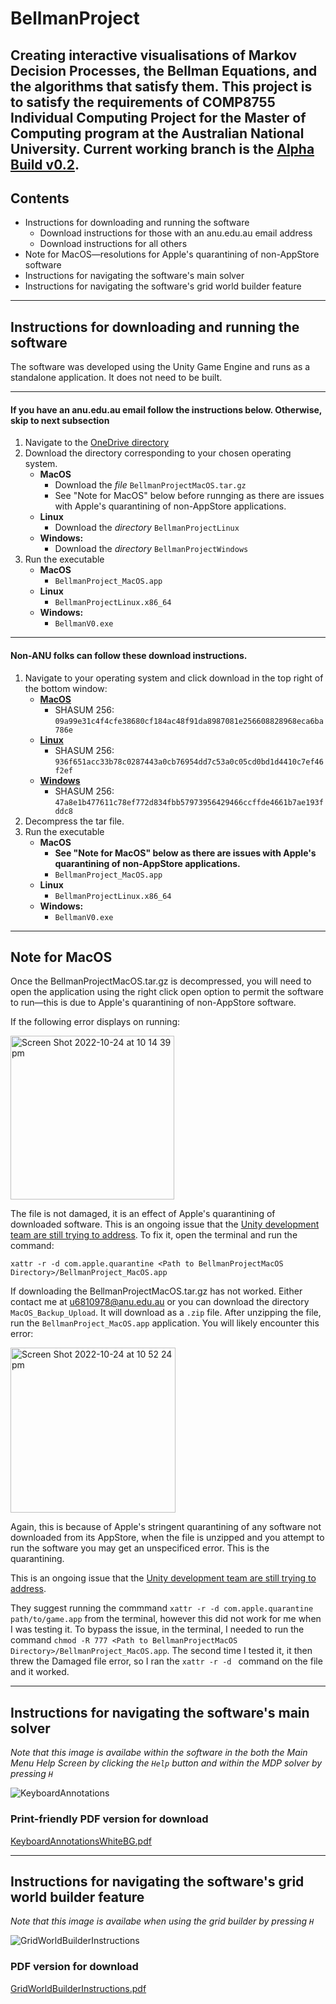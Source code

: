 # BellmanProject
Creating interactive visualisations of Markov Decision Processes, the Bellman Equations, and the algorithms that satisfy them. This project is to satisfy the requirements
of COMP8755 Individual Computing Project for the Master of Computing program at the Australian National University.
Current working branch is the [Alpha Build v0.2](https://github.com/crh82/BellmanProject/tree/AlphaBuildv02).
---
## Contents
- Instructions for downloading and running the software
  - Download instructions for those with an anu.edu.au email address
  - Download instructions for all others
- Note for MacOS—resolutions for Apple's quarantining of non-AppStore software
- Instructions for navigating the software's main solver
- Instructions for navigating the software's grid world builder feature
---
## Instructions for downloading and running the software



The software was developed using the Unity Game Engine and runs as a standalone application. It does not need to be built.

---
#### If you have an anu.edu.au email follow the instructions below. Otherwise, skip to next subsection 
1. Navigate to the [OneDrive directory](https://anu365-my.sharepoint.com/:f:/g/personal/u6810978_anu_edu_au/EtVr8-Dew_hDkou9th8lGskBYH0H0HppADKREnGeMQGZeg?e=SmK61w)
2. Download the directory corresponding to your chosen operating system.
   - **MacOS**
     - Download the *file* `BellmanProjectMacOS.tar.gz`
     - See "Note for MacOS" below before runnging as there are issues with Apple's quarantining of non-AppStore applications.
   - **Linux**
     - Download the *directory* `BellmanProjectLinux`
   - **Windows:**
     - Download the *directory* `BellmanProjectWindows`
3. Run the executable 
   - **MacOS**
     - `BellmanProject_MacOS.app`
   - **Linux**
     - `BellmanProjectLinux.x86_64`
   - **Windows:**
     - `BellmanV0.exe`
---
#### Non-ANU folks can follow these download instructions. 
1. Navigate to your operating system and click download in the top right of the bottom window: 
   - [**MacOS**](https://github.com/crh82/BellmanProject/blob/AlphaBuildv02/BellmanProjectMacOS.tar.gz)
     - SHASUM 256: `09a99e31c4f4cfe38680cf184ac48f91da8987081e256608828968eca6ba786e`
   - [**Linux**](https://github.com/crh82/BellmanProject/blob/AlphaBuildv02/BellmanProjectLinux.tar.gz)
     - SHASUM 256: `936f651acc33b78c0287443a0cb76954dd7c53a0c05cd0bd1d4410c7ef46f2ef`
   - [**Windows**](https://github.com/crh82/BellmanProject/blob/AlphaBuildv02/BellmanProjectWindows.tar.gz)
     - SHASUM 256: `47a8e1b477611c78ef772d834fbb57973956429466ccffde4661b7ae193fddc8`
2. Decompress the tar file.
3. Run the executable 
   - **MacOS**
     - **See "Note for MacOS" below as there are issues with Apple's quarantining of non-AppStore applications.**
     - `BellmanProject_MacOS.app`
   - **Linux**
     - `BellmanProjectLinux.x86_64`
   - **Windows:**
     - `BellmanV0.exe`
---
## Note for MacOS
Once the BellmanProjectMacOS.tar.gz is decompressed, you will need to open the application using the right click open option to permit the software to run—this is due to Apple's quarantining of non-AppStore software.

If the following error displays on running:

<img width="262" alt="Screen Shot 2022-10-24 at 10 14 39 pm" src="https://user-images.githubusercontent.com/103348212/197514079-8a70f959-54a7-4ac3-9022-7dcf8adf0946.png">

The file is not damaged, it is an effect of Apple's quarantining of downloaded software. This is an ongoing issue that the [Unity development team are still trying to address](https://issuetracker.unity3d.com/issues/macos-builds-now-contain-a-quarantine-attribute?page=1#comments). To fix it, open the terminal and run the command:

`xattr -r -d com.apple.quarantine <Path to BellmanProjectMacOS Directory>/BellmanProject_MacOS.app`

If downloading the BellmanProjectMacOS.tar.gz has not worked. Either contact me at u6810978@anu.edu.au or you can download the directory `MacOS_Backup_Upload`. It will download as a `.zip` file. After unzipping the file, run the `BellmanProject_MacOS.app` application. You will likely encounter this error:

<img width="264" alt="Screen Shot 2022-10-24 at 10 52 24 pm" src="https://user-images.githubusercontent.com/103348212/197520273-9ce0e387-2fbf-4be4-9824-e50451abc395.png">

Again, this is because of Apple's stringent quarantining of any software not downloaded from its AppStore, when the file is unzipped and you attempt to run the software you may get an unspecificed error. This is the quarantining. 

This is an ongoing issue that the [Unity development team are still trying to address](https://issuetracker.unity3d.com/issues/macos-builds-now-contain-a-quarantine-attribute?page=1#comments). 

They suggest running the commmand `xattr -r -d com.apple.quarantine path/to/game.app` from the terminal, however this did not work for me when I was testing it. To bypass the issue, in the terminal, I needed to run the command `chmod -R 777 <Path to BellmanProjectMacOS Directory>/BellmanProject_MacOS.app`. The second time I tested it, it then threw the Damaged file error, so I ran the `xattr -r -d ` command on the file and it worked.

---

## Instructions for navigating the software's main solver
*Note that this image is availabe within the software in the both the Main Menu Help Screen by clicking the `Help` button and within the MDP solver by pressing `H`*

![KeyboardAnnotations](https://user-images.githubusercontent.com/103348212/197325505-adecfe79-1b6e-4fe7-a5f3-5d9cc6b5b9ad.png)

### Print-friendly PDF version for download 
[KeyboardAnnotationsWhiteBG.pdf](https://github.com/crh82/BellmanProject/files/9851299/KeyboardAnnotationsWhiteBG.pdf)

---
## Instructions for navigating the software's grid world builder feature
*Note that this image is availabe when using the grid builder by pressing `H`*

![GridWorldBuilderInstructions](https://user-images.githubusercontent.com/103348212/197515742-51bbaad3-56d8-40e4-bc67-18f9b41f06a7.png)

### PDF version for download
[GridWorldBuilderInstructions.pdf](https://github.com/crh82/BellmanProject/files/9851255/GridWorldBuilderInstructions.pdf)

